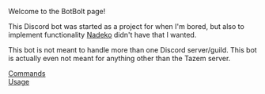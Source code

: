 Welcome to the BotBolt page!

This Discord bot was started as a project for when I'm bored, but also to implement functionality [Nadeko](https://github.com/Kwoth/NadekoBot) didn't have that I wanted.

This bot is not meant to handle more than one Discord server/guild. This bot is actually even not meant for anything other than the Tazem server.

[Commands](https://hsteffensen.github.io/BotBolt/commands.html)  
[Usage](https://hsteffensen.github.io/BotBolt/usage.html)
